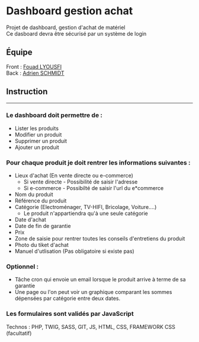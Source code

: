 # Dashboard gestion achat

Projet de dashboard, gestion d'achat de matériel
<br/>
Ce dasboard devra être sécurisé par un système de login

## Équipe

Front : [Fouad LYOUSFI](https://github.com/fouad-git)
<br/>
Back : [Adrien SCHMIDT](https://github.com/Adrien-25)

## Instruction 
-----------
### Le dashboard doit permettre de :
* Lister les produits
* Modifier un produit
* Supprimer un produit
* Ajouter un produit

### Pour chaque produit je doit rentrer les informations suivantes :
* Lieux d'achat (En vente directe ou e-commerce)
    * Si vente directe - Possibilité de saisir l'adresse
    * Si e-commerce - Possibilté de saisir l'url du e*commerce
* Nom du produit
* Référence du produit
* Catégorie (Electroménager, TV-HIFI, Bricolage, Voiture....)
    * Le produit n'appartiendra qu'à une seule catégorie
* Date d'achat
* Date de fin de garantie
* Prix
* Zone de saisie pour rentrer toutes les conseils d'entretiens du produit
* Photo du tiket d'achat
* Manuel d'utlisation (Pas obligatoire si existe pas)


### Optionnel :
* Tâche cron qui envoie un email lorsque le produit arrive à terme de sa garantie
* Une page ou l'on peut voir un graphique comparant les sommes dépensées par catégorie entre deux dates.

### Les formulaires sont validés par JavaScript
Technos : PHP, TWIG, SASS, GIT, JS, HTML, CSS, FRAMEWORK CSS (facultatif)



